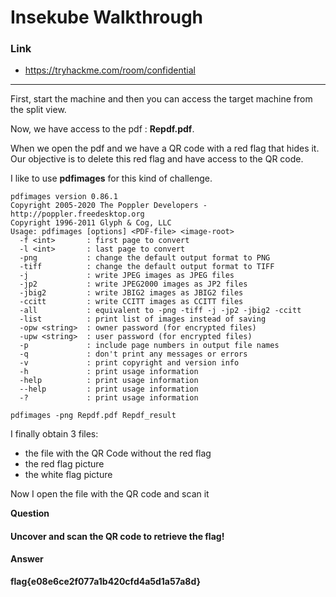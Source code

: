 # Insekube Walkthrough
### Link
- https://tryhackme.com/room/confidential
---

First, start the machine and then you can access the target machine from the split view.

Now, we have access to the pdf : **Repdf.pdf**. 

When we open the pdf and we have a QR code with a red flag that hides it. Our objective is to delete this red flag and have access to the QR code.

I like to use **pdfimages** for this kind of challenge.

```
pdfimages version 0.86.1
Copyright 2005-2020 The Poppler Developers - http://poppler.freedesktop.org
Copyright 1996-2011 Glyph & Cog, LLC
Usage: pdfimages [options] <PDF-file> <image-root>
  -f <int>       : first page to convert
  -l <int>       : last page to convert
  -png           : change the default output format to PNG
  -tiff          : change the default output format to TIFF
  -j             : write JPEG images as JPEG files
  -jp2           : write JPEG2000 images as JP2 files
  -jbig2         : write JBIG2 images as JBIG2 files
  -ccitt         : write CCITT images as CCITT files
  -all           : equivalent to -png -tiff -j -jp2 -jbig2 -ccitt
  -list          : print list of images instead of saving
  -opw <string>  : owner password (for encrypted files)
  -upw <string>  : user password (for encrypted files)
  -p             : include page numbers in output file names
  -q             : don't print any messages or errors
  -v             : print copyright and version info
  -h             : print usage information
  -help          : print usage information
  --help         : print usage information
  -?             : print usage information
```

```
pdfimages -png Repdf.pdf Repdf_result
```

I finally obtain 3 files:

- the file with the QR Code without the red flag
- the red flag picture
- the white flag picture

Now I open the file with the QR code and scan it

**Question**
#### Uncover and scan the QR code to retrieve the flag!
**Answer** 
#### flag{e08e6ce2f077a1b420cfd4a5d1a57a8d}